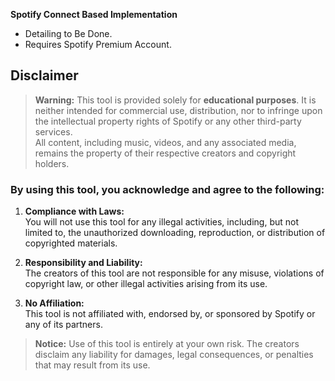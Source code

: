 **Spotify Connect Based Implementation**
- Detailing to Be Done.
- Requires Spotify Premium Account.


## Disclaimer

> **Warning:** This tool is provided solely for **educational purposes**. It is neither intended for commercial use, distribution, nor to infringe upon the intellectual property rights of Spotify or any other third-party services.  
> All content, including music, videos, and any associated media, remains the property of their respective creators and copyright holders.

### By using this tool, you acknowledge and agree to the following:

1. **Compliance with Laws:**  
   You will not use this tool for any illegal activities, including, but not limited to, the unauthorized downloading, reproduction, or distribution of copyrighted materials.

2. **Responsibility and Liability:**  
   The creators of this tool are not responsible for any misuse, violations of copyright law, or other illegal activities arising from its use.

3. **No Affiliation:**  
   This tool is not affiliated with, endorsed by, or sponsored by Spotify or any of its partners.  

> **Notice:** Use of this tool is entirely at your own risk. The creators disclaim any liability for damages, legal consequences, or penalties that may result from its use.  
